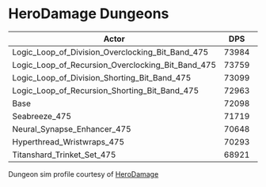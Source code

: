 # HeroDamage Dungeons
| Actor | DPS | Increase |
|---|:---:|:---:|
|Logic_Loop_of_Division_Overclocking_Bit_Band_475|73984|2.62%|
|Logic_Loop_of_Recursion_Overclocking_Bit_Band_475|73759|2.30%|
|Logic_Loop_of_Division_Shorting_Bit_Band_475|73099|1.39%|
|Logic_Loop_of_Recursion_Shorting_Bit_Band_475|72963|1.20%|
|Base|72098|0.00%|
|Seabreeze_475|71719|-0.53%|
|Neural_Synapse_Enhancer_475|70648|-2.01%|
|Hyperthread_Wristwraps_475|70293|-2.50%|
|Titanshard_Trinket_Set_475|68921|-4.41%|

 Dungeon sim profile courtesy of [HeroDamage](https://www.herodamage.com/)